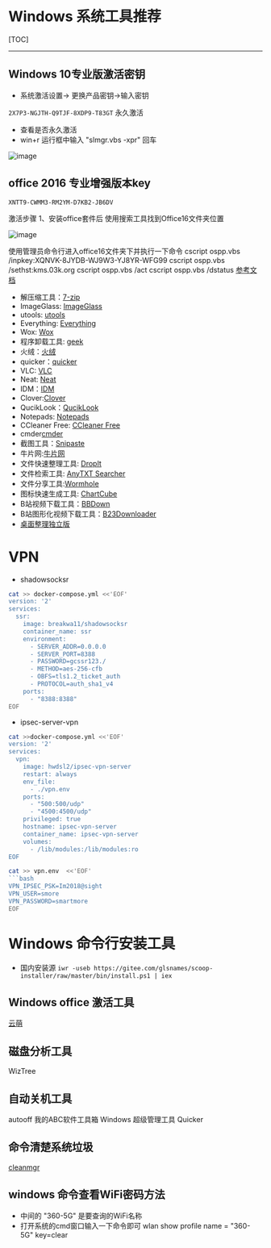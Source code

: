# Windows 系统工具推荐

[TOC]

---
## Windows 10专业版激活密钥

- 系统激活设置-> 更换产品密钥->输入密钥

`2X7P3-NGJTH-Q9TJF-8XDP9-T83GT` 永久激活

- 查看是否永久激活
- win+r 运行框中输入  "slmgr.vbs -xpr" 回车

![image](https://user-images.githubusercontent.com/65467296/184781520-2e797c8f-ea57-4fd9-81c7-feb497bd5749.png)

## office 2016 专业增强版本key

`XNTT9-CWMM3-RM2YM-D7KB2-JB6DV`

激活步骤
1、安装office套件后
使用搜索工具找到Office16文件夹位置

![image](https://user-images.githubusercontent.com/65467296/185039819-cab5f56f-7168-4b91-aca9-9eec78a41e3e.png)

使用管理员命令行进入office16文件夹下并执行一下命令
cscript ospp.vbs /inpkey:XQNVK-8JYDB-WJ9W3-YJ8YR-WFG99
cscript ospp.vbs /sethst:kms.03k.org
cscript ospp.vbs /act
cscript ospp.vbs /dstatus
[参考文档](https://www.cnblogs.com/zenghongfei/p/13595797.html)

- 解压缩工具：[7-zip](https://www.7-zip.org/)
- ImageGlass: [ImageGlass](https://github.com/d2phap/ImageGlass)
- utools: [utools](https://www.u.tools/)
- Everything: [Everything](https://www.voidtools.com/)
- Wox: [Wox](http://www.wox.one/)
- 程序卸载工具: [geek](https://geekuninstaller.com/)
- 火绒：[火绒](https://www.huorong.cn/)
- quicker：[quicker](http://getquicker.net/)
- VLC: [VLC](https://github.com/videolan/vlc)
- Neat: [Neat](https://github.com/thoughtbot/neat)
- IDM：[IDM]()
- Clover:[Clover](https://clover.en.softonic.com/)
- QucikLook：[QucikLook]()
- Notepads: [Notepads](https://github.com/0x7c13/Notepads/releases)
- CCleaner Free: [CCleaner Free]()
- cmder[cmder](https://cmder.net/)
- 截图工具：[Snipaste](https://www.snipaste.com/)
- 牛片网:[牛片网](https://www.6pian.cn/)
- 文件快速整理工具: [DropIt](http://www.dropitproject.com/)
- 文件检索工具: [AnyTXT Searcher](https://anytxt.net/)
- 文件分享工具:[Wormhole](https://wormhole.app/)
- 图标快速生成工具: [ChartCube](https://chartcube.alipay.com/)
- B站视频下载工具：[BBDown](https://github.com/nilaoda/BBDown)
- B站图形化视频下载工具：[B23Downloader](https://github.com/vooidzero/B23Downloader)
- [桌面整理独立版](https://webcdn.m.qq.com/DeskGo/DeskGo_3_2_1445_127_lite.exe)
# VPN
- shadowsocksr
```bash
cat >> docker-compose.yml <<'EOF'
version: '2'
services:
  ssr:
    image: breakwa11/shadowsocksr
    container_name: ssr
    environment:
      - SERVER_ADDR=0.0.0.0
      - SERVER_PORT=8388
      - PASSWORD=gcssr123./
      - METHOD=aes-256-cfb
      - OBFS=tls1.2_ticket_auth
      - PROTOCOL=auth_sha1_v4
    ports:
      - "8388:8388"
EOF
```
- ipsec-server-vpn

```bash
cat >>docker-compose.yml <<'EOF'
version: '2'
services:
  vpn:
    image: hwdsl2/ipsec-vpn-server
    restart: always
    env_file:
      - ./vpn.env
    ports:
      - "500:500/udp"
      - "4500:4500/udp"
    privileged: true
    hostname: ipsec-vpn-server
    container_name: ipsec-vpn-server
    volumes:
      - /lib/modules:/lib/modules:ro
EOF 
```
```bash
cat >> vpn.env  <<'EOF'
```bash 
VPN_IPSEC_PSK=Im2018@sight
VPN_USER=smore
VPN_PASSWORD=smartmore
EOF
```
# Windows 命令行安装工具
- 国内安装源
`iwr -useb https://gitee.com/glsnames/scoop-installer/raw/master/bin/install.ps1 | iex`

## Windows office 激活工具
[云萌](https://cmwtat.cloudmoe.com/cn.html)
## 磁盘分析工具
WizTree
## 自动关机工具
autooff
我的ABC软件工具箱
Windows 超级管理工具
Quicker

## 命令清楚系统垃圾

[cleanmgr](https://www.hdd-tool.com/zh-TW/windows-11/disk-cleanup-on-c-drive.html)

##  windows 命令查看WiFi密码方法
- 中间的 "360-5G" 是要查询的WiFi名称 
- 打开系统的cmd窗口输入一下命令即可
 wlan show profile name = "360-5G" key=clear
